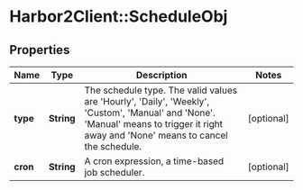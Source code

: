 # Harbor2Client::ScheduleObj

## Properties
Name | Type | Description | Notes
------------ | ------------- | ------------- | -------------
**type** | **String** | The schedule type. The valid values are &#39;Hourly&#39;, &#39;Daily&#39;, &#39;Weekly&#39;, &#39;Custom&#39;, &#39;Manual&#39; and &#39;None&#39;. &#39;Manual&#39; means to trigger it right away and &#39;None&#39; means to cancel the schedule.  | [optional] 
**cron** | **String** | A cron expression, a time-based job scheduler. | [optional] 


